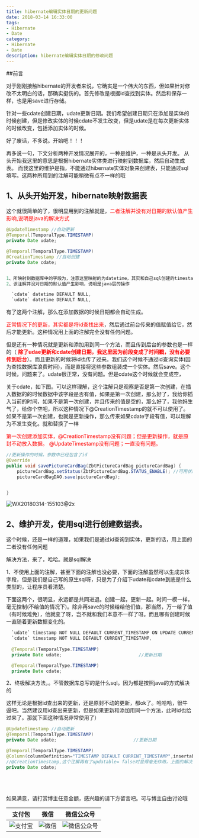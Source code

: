 ```yaml
---
title: hibernate编辑实体日期的更新问题
date: 2018-03-14 16:33:00
tags: 
- Hibernate
- Date
category: 
- Hibernate
- Date
description: hibernate编辑实体日期的修改问题
---
```

<!-- image url 
https://raw.githubusercontent.com/HealerJean123/HealerJean123.github.io/master/blogImages

<font color="red"></font>
-->
##前言

对于刚刚接触hibernate的开发者来说，它确实是一个伟大的东西，但如果针对修改不太明白的话，那确实挺伤的。首先修改是根据id查找到实体。然后和保存一样，也是用save进行存储。

针对一些cdate创建日期，udate更新日期。我们希望创建日期只在添加是实体的时候创建，但是修改实体的时候cdate不发生改变，但是udate是在每次更新实体的时候改变，包括添加实体的时候。

好了废话，不多说。开始吧！！！

再多说一句，下文分析两种开发情况展开的，一种是维护，一种是从头开发。
从头开始我这里的意思是根据hibernate实体类进行映射到数据库，然后自动生成表。
而我这里的维护是指，不能通过hibernate实体对象来创建表，只能通过sql填写。这两种所用到的注解可能稍微有点不一样的哦

## 1、从头开始开发，hibernate映射数据表

这个就很简单的了，很明显用到的注解就是，<font color="red">二者注解并没有对日期的默认值产生影响,说明是java的解决方式</font>


```java
@UpdateTimestamp //自动更新
@Temporal(TemporalType.TIMESTAMP)
private Date udate;

@Temporal(TemporalType.TIMESTAMP)
@CreationTimestamp //自动创建
private Date cdate;


1、所映射到数据库中的字段为，注意这里映射的为datetime，其实和自己sql创建的timestamp是一样的。
2、该注解并没对日期的默认值产生影响，说明是java层的操作

  `cdate` datetime DEFAULT NULL,
  `udate` datetime DEFAULT NULL,


```
有了这两个注解，那么在添加数据的时候日期都会自动生成。

<font color="red" >正常情况下的更新，其实都是将id查找出来</font>，然后通过前台传来的值赋值给它，然后才能更新。这种情况用上面的注解完全没有任何问题。


但是还有一种情况就是更新和添加用到同一个方法，而且传到后台的参数也是一样的（<font color="red" > **除了udae更新和cdate创建日期，我这里因为前段变成了时间戳，没有必要传到后台**</font>）。而且更新的时候将id也传了过来。我们这个时候不通过id查询实体(因为查找数据库浪费时间)，而是直接将这些参数组装成一个实体。然后save。这个时候，问题来了。udate很正常，没有问题。但是cdate这个时候就会变成空，

关于cdate，如下图。可以这样理解，这个注解只是观察是否是第一次创建，在插入数据的的时候数据中该字段是否有值，如果是第一次创建，那么好了，我给你插入当前的时间，如果不是第一次创建，并且传来的值是空的，那么好了，我他妈生气了，给你个空吧，所以这种情况下@CreationTimestamp的就不可以使用了。如果不是第一次创建，也就是更新操作，那么传来如果cdate字段有值，可以理解为不发生变化。就和替换了一样

<font color="red" >第一次创建添加实体，@CreationTimestamp没有问题；但是更新操作，就是原封不动放入数据。</font>
<font color="red" >@UpdateTimestamp没有问题；一直没有问题。</font>


```java
//更新操作的时候，参数中已经包含了id
@Override
public void savePictureCardBag(ZbtPictureCardBag pictureCardBag) {
    pictureCardBag.setStatus(ZbtPictureCardBag.STATUS_ENABLE); //可用状态
    pictureCardBagDAO.save(pictureCardBag);


}
```
![WX20180314-155103@2x](https://raw.githubusercontent.com/HealerJean123/HealerJean123.github.io/master/blogImages/WX20180314-155103@2x.png)


## 2、维护开发，使用sql进行创建数据表。

这个时候，还是一样的道理，如果我们是通过id查询到实体，更新的话，用上面的二者没有任何问题

解决方法，来了，哈哈。就是sql解决

1、不使用上面的注解，甚至下面的注解也没必要，下面的注解虽然可以生成实体字段，但是我们是自己写的原生sql呀，只是为了介绍下udate和cdate到底是什么类型的，让程序员看清楚。

下面这两个，很明显，永远都是共同进退。创建一起，更新一起。时间一模一样，毫无控制(不给值的情况下)。除非再save的时候给给他们值，那当然，万一给了值（有时候难免），他就变了呀，岂不就和我们本意不一样了呀。而且哪有创建时候一直随着更新数据变化的。


```java
  `udate` timestamp NOT NULL DEFAULT CURRENT_TIMESTAMP ON UPDATE CURRENT_TIMESTAMP,
  `cdate` timestamp NOT NULL DEFAULT CURRENT_TIMESTAMP,
  
  @Temporal(TemporalType.TIMESTAMP)
  private Date udate;                             //更新日期

  @Temporal(TemporalType.TIMESTAMP)
  private Date cdate;


```

2、终极解决方法，。不管数据库总写的是什么sql。因为都是按照java的方式解决的

这样无论是根据id查出来的更新，还是原封不动的更新，都ok了。哈哈哈，很牛逼吧。当然建议用id查出来更新，但是如果更新和添加用同一个方法，此时id也给过来了。那就下面这种情况非常使用了）

```java
@UpdateTimestamp //自动更新
@Temporal(TemporalType.TIMESTAMP)
private Date udate;                             //更新日期

@Temporal(TemporalType.TIMESTAMP)
@Column(columnDefinition="TIMESTAMP DEFAULT CURRENT_TIMESTAMP",insertable = true,updatable = false)
//@CreationTimestamp,这个注解再有了updatable= false时显得毫无作用，上面的解决方式，insertable和updatable 已经做好了万全之策
private Date cdate;


```


<br/><br/><br/>
如果满意，请打赏博主任意金额，感兴趣的请下方留言吧。可与博主自由讨论哦

|支付包 | 微信|微信公众号|
|:-------:|:-------:|:------:|
|![支付宝](https://raw.githubusercontent.com/HealerJean123/HealerJean123.github.io/master/assets/img/tctip/alpay.jpg) | ![微信](https://raw.githubusercontent.com/HealerJean123/HealerJean123.github.io/master/assets/img/tctip/weixin.jpg)|![微信公众号](https://raw.githubusercontent.com/HealerJean123/HealerJean123.github.io/master/assets/img/my/qrcode_for_gh_a23c07a2da9e_258.jpg)|



<!-- Gitalk 评论 start  -->

<link rel="stylesheet" href="https://unpkg.com/gitalk/dist/gitalk.css">
<script src="https://unpkg.com/gitalk@latest/dist/gitalk.min.js"></script> 
<div id="gitalk-container"></div>    
 <script type="text/javascript">
    var gitalk = new Gitalk({
		clientID: `1d164cd85549874d0e3a`,
		clientSecret: `527c3d223d1e6608953e835b547061037d140355`,
		repo: `HealerJean123.github.io`,
		owner: 'HealerJean123',
		admin: ['HealerJean123'],
		id: 'UDiR5fDXoimEQEAz',
    });
    gitalk.render('gitalk-container');
</script> 

<!-- Gitalk end -->

